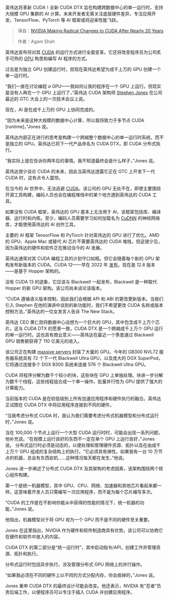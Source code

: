 
<!--
title: NVIDIA在近20年后对CUDA进行重大更改
cover: https://cdn.thenewstack.io/media/2025/04/23ecc719-boliviainteligente-zs3s9a3jeq-unsplashb.jpg
summary: 英伟达将革新 CUDA！全新 CUDA DTX 旨在构建跨数据中心的单一运行时，支持大规模 GPU 集群的 AI 计算。未来开发者无需关注底层硬件差异，专注应用开发，TensorFlow、PyTorch 等 AI 框架或将迎来性能飞跃。
-->

英伟达将革新 CUDA！全新 CUDA DTX 旨在构建跨数据中心的单一运行时，支持大规模 GPU 集群的 AI 计算。未来开发者无需关注底层硬件差异，专注应用开发，TensorFlow、PyTorch 等 AI 框架或将迎来性能飞跃。

> 译自：[NVIDIA Making Radical Changes to CUDA After Nearly 20 Years](https://thenewstack.io/nvidia-making-radical-changes-to-cuda-after-nearly-20-years/)
> 
> 作者：Agam Shah

英伟达宣布将对其 [CUDA](https://thenewstack.io/nvidia-wants-more-programming-languages-to-support-cuda/) 的运行方式进行全面变革。它还将改变程序员为公司炙手可热的 [GPU](https://thenewstack.io/nvidia-gpu-dominance-at-a-crossroads/) 构思和编写 AI 程序的方式。

过去是为独立 GPU 创建运行时，但现在英伟达希望为成千上万的 GPU 创建一个单一运行时。

“我们一直在讨论编程 *a* GPU——我如何让我的程序在一个 GPU 上运行。但现实是没有人再在一个 GPU 上运行了，”英伟达 CUDA 架构师 [Stephen Jones](https://www.linkedin.com/in/stephen-jones-profile/) 在公司最近的 GTC 大会上的一次技术会议上说。

现在，AI 是在成千上万的 GPU 上协同完成的。

“因为未来是这种大规模的数据中心计算，所以我将致力于多节点 CUDA [runtime]，”Jones 说。

英伟达内部正在进行的思考是构建一个跨越整个数据中心的单一运行时系统，而不是独立的 GPU。英伟达已将下一代产品命名为 CUDA DTX，即 CUDA 分布式执行。

“我实际上是在告诉你两年后的事情。我不知道最终会是什么样子，”Jones 说。

英伟达很少谈论 CUDA 的未来，因此当英伟达透露它正在 GTC 上开发下一代 CUDA 时，这有点令人震惊。

在当今的 AI 世界中，无法逃避 [CUDA](https://developer.nvidia.com/cuda-toolkit)。该公司的 GPU 无处不在，即使主要围绕开源工具构建，编码人员也会在编程堆栈中的某个地方遇到英伟达的 CUDA 工具。

如果没有 CUDA 框架，英伟达的 GPU 基本上无法用于 AI，该框架包括库、编译器、运行时和内核。至少，编码人员需要学习如何加载名为 [CuDNN](https://developer.nvidia.com/cudnn) 的神经网络库，才能使用英伟达的 AI 创作工具。

主要的 AI 框架 TensorFlow 和 PyTorch 针对英伟达的 GPU 进行了优化。AMD 的 GPU、Apple Mac 或替代 AI 芯片不需要英伟达的 CUDA 堆栈，但这很少见，因为英伟达的硬件和软件正在推动当今的 AI 发展。

英伟达通常对其 CUDA 编程工具的计划守口如瓶。但它会随着每个新的 GPU 架构发布新版本的 CUDA。CUDA 12——早在 2022 年 [发布](https://thenewstack.io/cuda-12-harnesses-a-nvidias-speedier-gpu-architecture/)，现在是 12.8 版本——是基于 Hopper 架构的。

没有 CUDA 13 的迹象，它应该与 Blackwell 一起发布，Blackwell 是一种取代 Hopper 的新 GPU 架构。该公司尚未谈论该版本。

“CUDA 遵循语义版本控制，因此我们会根据 API 和 ABI 的更改更新版本。当我们引入 Stephen 在他的演讲中谈到的新功能时，我们不希望更改 CUDA 名称或版本控制方法，”英伟达的一位女发言人告诉 The New Stack。

英伟达 CEO 黄仁勋将数据中心设想为一个巨大的 GPU，其中包含成千上万个芯片。这与 CUDA DTX 的愿景一致，CUDA DTX 是一个跨越成千上万个 GPU 运行的单一运行时。这也具有商业意义——英伟达在最近一个季度通过 Blackwell GPU 销售额获得了 110 亿美元的收入。

该公司正在构建 [massive servers](https://thenewstack.io/after-deepseek-nvidia-puts-its-focus-on-inference-at-gtc/) 封装了大量的 GPU。今年的 GB300 NVL72 服务器系统具有 72 个下一代 Blackwell Ultra GPU，以及庞大的 DGX SuperPod，它将通过连接多个 DGX B300 系统来连接 576 个 Blackwell Ultra GPU。

CUDA 将程序分解为数千个较小的块，这些块在 GPU 上单独处理。块进一步分解为数千个线程，这些线程组合成一个单一操作。批量并行性为 GPU 提供了强大的计算能力。

当前版本的 CUDA 是在较低级别上所有加速应用程序和硬件执行的融合。英伟达正试图在 CUDA DTX 中将应用程序连接到不同的硬件。

“当我考虑分布式 CUDA 时，我认为我们需要考虑分布式机器模型和分布式运行时，”Jones 说。

当在 100,000 个节点上运行一个大型 CUDA 运行时时，可能会出现一系列问题，他补充说。“在规模上运行良好的东西不一定在单个 GPU 上运行良好，”Jones 说。
分布式运行时必须是动态的，以便处理和管理硬件资源、拓扑以及在由成千上万个 GPU 组成的复杂结构上的执行。“它必须具有弹性。如果我有一台 10 万节点的机器，总会有东西宕机……这种情况每天都在发生，”他说。

Jones 进一步阐述了分布式 CUDA DTX 及其架构的考虑因素，该架构围绕两个核心组件构建。

第一个是统一机器模型，其中 GPU、CPU、网络、加速器和其他芯片看起来都一样。这意味着开发人员只需编写一次应用程序，而不是为每个芯片编写多次。

“CUDA 的工作是在不影响你能从中获得的性能的情况下，统一机器的功能，”Jones 说。

他指出，机器模型对于将 GPU 视为一个 GPU 而不是不同的硬件至关重要。

Jones 在这里指出，NVIDIA 作为硬件和软件制造商具有优势。该公司可以协商它在硬件和软件中放入的内容。

CUDA DTX 的第二部分是“统一运行时”，其中启动指令/API，创建工作并管理资源、拓扑和执行。

分布式运行时包括异步执行，涉及管理分布式 GPU 网络上的并行操作。

“如果我必须在不同的硬件上以不同的方式分配内存，你会疯掉的，”Jones 说。

Jones 重申 CUDA DTX 的最终设计可能会改变。他还表示，NVIDIA 有“忍者”负责后端工作，以便程序员可以专注于插入 CUDA 并创建应用程序。